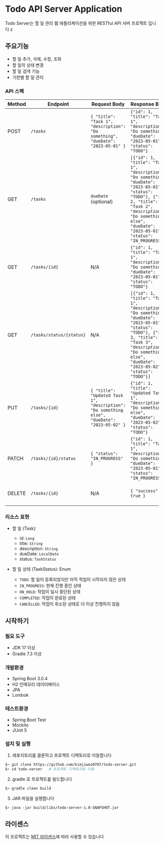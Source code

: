 # Todo API Server Application

Todo Server는 할 일 관리 웹 애플리케이션을 위한 RESTful API 서버 프로젝트 입니다 z

## 주요기능
- 할 일 추가, 삭제, 수정, 조회
- 할 일의 상태 변경
- 할 일 검색 기능
- 기한별 할 일 관리

### API 스펙

| Method | Endpoint                 | Request Body                                                                                 | Response Body                                                                                                                                                                                                                  | Description                             |
|--------|--------------------------|----------------------------------------------------------------------------------------------|--------------------------------------------------------------------------------------------------------------------------------------------------------------------------------------------------------------------------------|-----------------------------------------|
| POST   | `/tasks`                 | `{ "title": "Task 1", "description": "Do something", "dueDate": "2023-05-01" }`              | `{"id": 1, "title": "Task 1", "description": "Do something", "dueDate": "2023-05-01", "status": "TODO"}`                                                                                                                       | 새로운 할 일 생성                              |
| GET    | `/tasks`                 | `dueDate` (optional)                                                                         | `[{"id": 1, "title": "Task 1", "description": "Do something", "dueDate": "2023-05-01", "status": "TODO"}, {"id": 2, "title": "Task 2", "description": "Do something else", "dueDate": "2023-05-01", "status": "IN_PROGRESS"}]` | 모든 할 일 조회(마감일이 있을 경우, 마감일에 해당하는 할 일 조회) |
| GET    | `/tasks/{id}`            | N/A                                                                                          | `{"id": 1, "title": "Task 1", "description": "Do something", "dueDate": "2023-05-01", "status": "TODO"}`                                                                                                                       | 특정 ID 에 해당하는 할 일 조회                     |
| GET    | `/tasks/status/{status}` | N/A                                                                                          | `[{"id": 1, "title": "Task 1", "description": "Do something", "dueDate": "2023-05-01", "status": "TODO"}, {"id": 3, "title": "Task 3", "description": "Do something else", "dueDate": "2023-05-02", "status": "TODO"}]`        | 특정 상태에 해당하는 할 일 모두 조회                   |
| PUT    | `/tasks/{id}`            | `{ "title": "Updated Task 1", "description": "Do something else", "dueDate": "2023-05-02" }` | `{"id": 1, "title": "Updated Task 1", "description": "Do something else", "dueDate": "2023-05-02", "status": "TODO"}`                                                                                                          | 특정 ID 에 해당하는 할 일 수정                     |
| PATCH  | `/tasks/{id}/status`     | `{ "status": "IN_PROGRESS" }`                                                                | `{"id": 1, "title": "Task 1", "description": "Do something", "dueDate": "2023-05-01", "status": "IN_PROGRESS"}`                                                                                                                | 특정 ID 에 해당하는 할 일의 상태 변경                 |
| DELETE | `/tasks/{id}`            | N/A                                                                                          | `{ "success": true }`                                                                                                                                                                                                          | 특정 ID 에 해당하는 할 일 삭제                     |

### 리소스 표현

- 할 일 (Task):
    - id: `Long`
    - title: `String`
    - description: `String`
    - dueDate: `LocalDate`
    - status: `TaskStatus`

- 할 일 상태 (TaskStatus): Enum
  - `TODO`: 할 일이 등록되었지만 아직 작업이 시작되지 않은 상태
  - `IN_PROGRESS`: 현재 진행 중인 상태 
  - `ON_HOLD`: 작업이 일시 중단된 상태
  - `COMPLETED`: 작업이 완료된 상태
  - `CANCELLED`: 작업이 취소된 상태로 더 이상 진행하지 않음

## 시작하기

### 필요 도구
- JDK 17 이상
- Gradle 7.3 이상 

### 개발환경
- Spring Boot 3.0.4
- H2 인메모리 데이터베이스
- JPA
- Lombok

### 테스트환경
- Spring Boot Test
- Mockito
- JUnit 5

### 설치 및 실행
1. 레포지토리를 클론하고 프로젝트 디렉토리로 이동합니다 
```sh
$> git clone https://github.com/kimjiwoo0707/todo-server.git
$> cd todo-server   # 프로젝트 디렉토리로 이동
```
2. gradle 로 프로젝트를 빌드합니다
```sh
$> gradle clean build
```
3. JAR 파일을 실행합니다
```sh
$> java -jar build/libs/todo-server-1.0-SNAPSHOT.jar
```

## 라이센스
이 프로젝트는 [MIT 라이센스](./LICENSE)에 따라 사용할 수 있습니다
